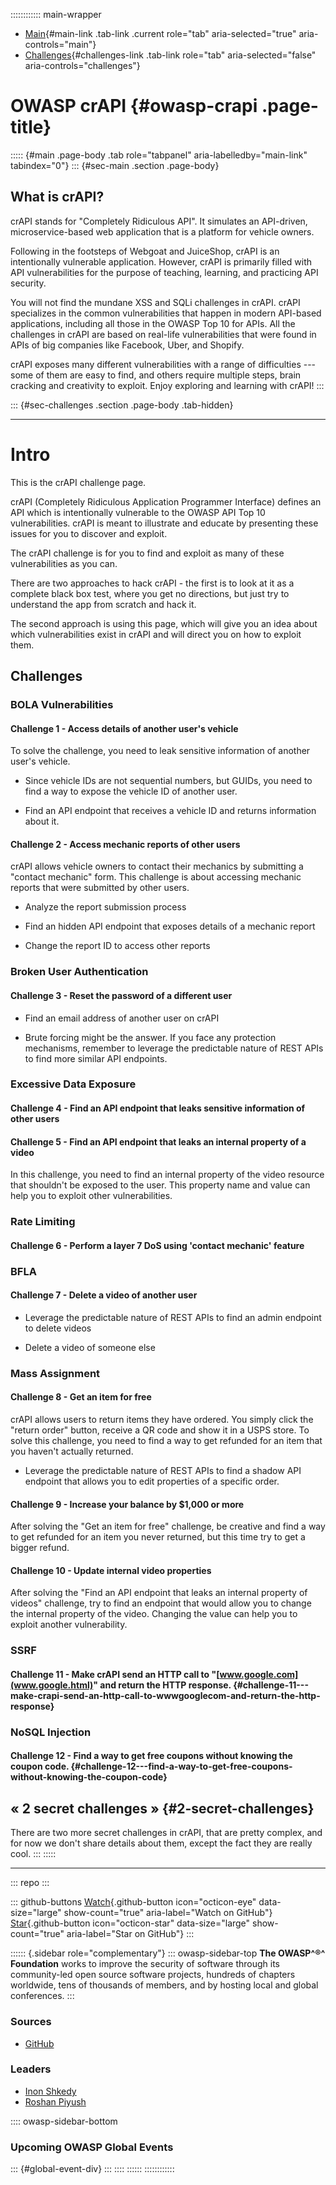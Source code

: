 :::::::::::: main-wrapper
- [Main](#div-main){#main-link .tab-link .current role="tab"
  aria-selected="true" aria-controls="main"}
- [Challenges](#div-challenges){#challenges-link .tab-link role="tab"
  aria-selected="false" aria-controls="challenges"}

# OWASP crAPI {#owasp-crapi .page-title}

::::: {#main .page-body .tab role="tabpanel" aria-labelledby="main-link" tabindex="0"}
::: {#sec-main .section .page-body}
## What is crAPI?

crAPI stands for "Completely Ridiculous API". It simulates an
API-driven, microservice-based web application that is a platform for
vehicle owners.

Following in the footsteps of Webgoat and JuiceShop, crAPI is an
intentionally vulnerable application. However, crAPI is primarily filled
with API vulnerabilities for the purpose of teaching, learning, and
practicing API security.

You will not find the mundane XSS and SQLi challenges in crAPI. crAPI
specializes in the common vulnerabilities that happen in modern
API-based applications, including all those in the OWASP Top 10 for
APIs. All the challenges in crAPI are based on real-life vulnerabilities
that were found in APIs of big companies like Facebook, Uber, and
Shopify.

crAPI exposes many different vulnerabilities with a range of
difficulties --- some of them are easy to find, and others require
multiple steps, brain cracking and creativity to exploit. Enjoy
exploring and learning with crAPI!
:::

::: {#sec-challenges .section .page-body .tab-hidden}

------------------------------------------------------------------------

# Intro

This is the crAPI challenge page.

crAPI (Completely Ridiculous Application Programmer Interface) defines
an API which is intentionally vulnerable to the OWASP API Top 10
vulnerabilities. crAPI is meant to illustrate and educate by presenting
these issues for you to discover and exploit.

The crAPI challenge is for you to find and exploit as many of these
vulnerabilities as you can.

There are two approaches to hack crAPI - the first is to look at it as a
complete black box test, where you get no directions, but just try to
understand the app from scratch and hack it.

The second approach is using this page, which will give you an idea
about which vulnerabilities exist in crAPI and will direct you on how to
exploit them.

## Challenges

### BOLA Vulnerabilities

#### Challenge 1 - Access details of another user's vehicle

To solve the challenge, you need to leak sensitive information of
another user's vehicle.

- Since vehicle IDs are not sequential numbers, but GUIDs, you need to
  find a way to expose the vehicle ID of another user.

- Find an API endpoint that receives a vehicle ID and returns
  information about it.

#### Challenge 2 - Access mechanic reports of other users

crAPI allows vehicle owners to contact their mechanics by submitting a
"contact mechanic" form. This challenge is about accessing mechanic
reports that were submitted by other users.

- Analyze the report submission process

- Find an hidden API endpoint that exposes details of a mechanic report

- Change the report ID to access other reports

### Broken User Authentication

#### Challenge 3 - Reset the password of a different user

- Find an email address of another user on crAPI

- Brute forcing might be the answer. If you face any protection
  mechanisms, remember to leverage the predictable nature of REST APIs
  to find more similar API endpoints.

### Excessive Data Exposure

#### Challenge 4 - Find an API endpoint that leaks sensitive information of other users

#### Challenge 5 - Find an API endpoint that leaks an internal property of a video

In this challenge, you need to find an internal property of the video
resource that shouldn't be exposed to the user. This property name and
value can help you to exploit other vulnerabilities.

### Rate Limiting

#### Challenge 6 - Perform a layer 7 DoS using 'contact mechanic' feature

### BFLA

#### Challenge 7 - Delete a video of another user

- Leverage the predictable nature of REST APIs to find an admin endpoint
  to delete videos

- Delete a video of someone else

### Mass Assignment

#### Challenge 8 - Get an item for free

crAPI allows users to return items they have ordered. You simply click
the "return order" button, receive a QR code and show it in a USPS
store. To solve this challenge, you need to find a way to get refunded
for an item that you haven't actually returned.

- Leverage the predictable nature of REST APIs to find a shadow API
  endpoint that allows you to edit properties of a specific order.

#### Challenge 9 - Increase your balance by \$1,000 or more

After solving the "Get an item for free" challenge, be creative and find
a way to get refunded for an item you never returned, but this time try
to get a bigger refund.

#### Challenge 10 - Update internal video properties

After solving the "Find an API endpoint that leaks an internal property
of videos" challenge, try to find an endpoint that would allow you to
change the internal property of the video. Changing the value can help
you to exploit another vulnerability.

### SSRF

#### Challenge 11 - Make crAPI send an HTTP call to "[www.google.com](www.google.html)" and return the HTTP response. {#challenge-11---make-crapi-send-an-http-call-to-wwwgooglecom-and-return-the-http-response}

### NoSQL Injection

#### Challenge 12 - Find a way to get free coupons without knowing the coupon code. {#challenge-12---find-a-way-to-get-free-coupons-without-knowing-the-coupon-code}

## « 2 secret challenges » {#2-secret-challenges}

There are two more secret challenges in crAPI, that are pretty complex,
and for now we don't share details about them, except the fact they are
really cool.
:::
:::::

------------------------------------------------------------------------

::: repo
:::

::: github-buttons
[Watch](https://github.com/owasp/www-project-crapi/subscription){.github-button
icon="octicon-eye" data-size="large" show-count="true"
aria-label="Watch on GitHub"}
[Star](https://github.com/owasp/www-project-crapi){.github-button
icon="octicon-star" data-size="large" show-count="true"
aria-label="Star on GitHub"}
:::

:::::: {.sidebar role="complementary"}
::: owasp-sidebar-top
**The OWASP^®^ Foundation** works to improve the security of software
through its community-led open source software projects, hundreds of
chapters worldwide, tens of thousands of members, and by hosting local
and global conferences.
:::

### Sources

- [GitHub](https://github.com/OWASP/crAPI)

### Leaders

- [Inon
  Shkedy](../cdn-cgi/l/email-protection.html#87eee9e8e9a9f4efece2e3fec7e8f0e6f4f7a9e8f5e0)
- [Roshan
  Piyush](../cdn-cgi/l/email-protection.html#24564b574c454a0a544d5d51574c644b534557540a4b5643)

:::: owasp-sidebar-bottom
### Upcoming OWASP Global Events

::: {#global-event-div}
:::
::::
::::::
::::::::::::
